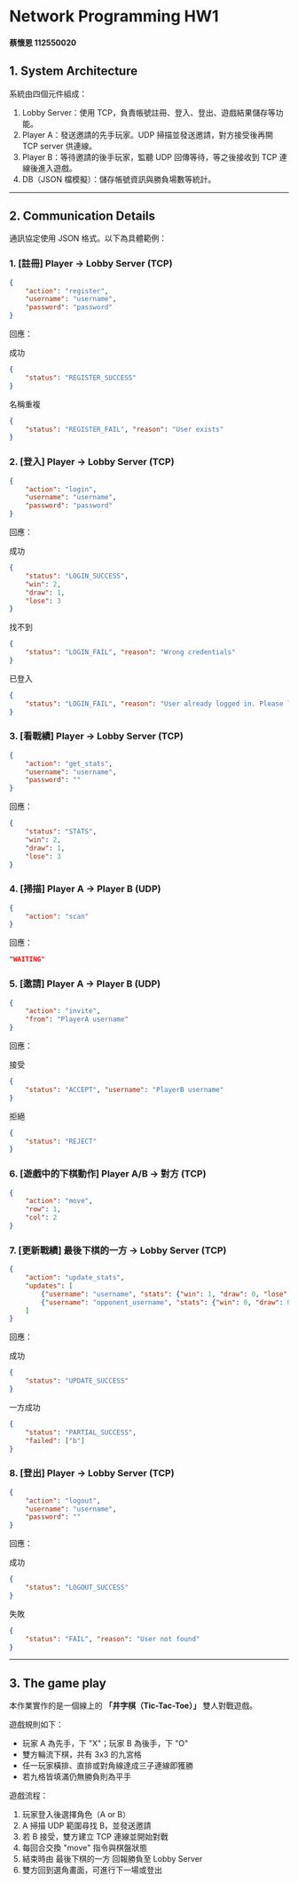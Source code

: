 # Network Programming HW1 
#### 蔡懷恩 112550020

## 1. **System Architecture**

系統由四個元件組成：
1. Lobby Server：使用 TCP，負責帳號註冊、登入、登出、遊戲結果儲存等功能。
2. Player A：發送邀請的先手玩家。UDP 掃描並發送邀請，對方接受後再開 TCP server 供連線。
3. Player B：等待邀請的後手玩家，監聽 UDP 回傳等待，等之後接收到 TCP 連線後進入遊戲。
4. DB（JSON 檔模擬）：儲存帳號資訊與勝負場數等統計。

---

## 2. **Communication Details**

通訊協定使用 JSON 格式。以下為具體範例：

### 1. [註冊] Player → Lobby Server (TCP)

```json
{
    "action": "register",
    "username": "username",
    "password": "password"
}
```

回應：

成功
```json
{
    "status": "REGISTER_SUCCESS"
}
```
名稱重複
```json
{
    "status": "REGISTER_FAIL", "reason": "User exists"
}
```

### 2. [登入] Player → Lobby Server (TCP)

```json
{
    "action": "login",
    "username": "username",
    "password": "password"
}
```

回應：

成功
```json
{
    "status": "LOGIN_SUCCESS",
    "win": 2,
    "draw": 1,
    "lose": 3
}
```
找不到
```json
{
    "status": "LOGIN_FAIL", "reason": "Wrong credentials"
}
```
已登入
```json
{
    "status": "LOGIN_FAIL", "reason": "User already logged in. Please logout first"
}
```

### 3. [看戰績] Player → Lobby Server (TCP)

```json
{
    "action": "get_stats",
    "username": "username",
    "password": ""
}
```

回應：
```json
{
    "status": "STATS",
    "win": 2,
    "draw": 1,
    "lose": 3
}
```

### 4. [掃描] Player A → Player B (UDP)

```json
{
    "action": "scan"
}
```

回應：
```json
"WAITING"
```

### 5. [邀請] Player A → Player B (UDP)

```json
{
    "action": "invite",
    "from": "PlayerA username"
}
```

回應：

接受
```json
{
    "status": "ACCEPT", "username": "PlayerB username"
}
```
拒絕
```json
{
    "status": "REJECT"
}
```

### 6. [遊戲中的下棋動作] Player A/B → 對方 (TCP)

```json
{
    "action": "move", 
    "row": 1, 
    "col": 2
}
```

### 7. [更新戰績] 最後下棋的一方 → Lobby Server (TCP)

```json
{
    "action": "update_stats",
    "updates": [
        {"username": "username", "stats": {"win": 1, "draw": 0, "lose": 0}},
        {"username": "opponent_username", "stats": {"win": 0, "draw": 0, "lose": 1}}
    ]
}
```

回應：

成功
```json
{
    "status": "UPDATE_SUCCESS"
}
```
一方成功
```json
{
    "status": "PARTIAL_SUCCESS",
    "failed": ["b"]
}
```

### 8. [登出] Player → Lobby Server (TCP)

```json
{
    "action": "logout",
    "username": "username",
    "password": ""
}
```

回應：

成功
```json
{
    "status": "LOGOUT_SUCCESS"
}
```
失敗
```json
{
    "status": "FAIL", "reason": "User not found"
}
```

---

## 3. **The game play**

本作業實作的是一個線上的 **「井字棋（Tic-Tac-Toe）」** 雙人對戰遊戲。

遊戲規則如下：
- 玩家 A 為先手，下 "X"；玩家 B 為後手，下 "O"
- 雙方輪流下棋，共有 3x3 的九宮格
- 任一玩家橫排、直排或對角線達成三子連線即獲勝
- 若九格皆填滿仍無勝負則為平手

遊戲流程：
1. 玩家登入後選擇角色（A or B）
2. A 掃描 UDP 範圍尋找 B，並發送邀請
3. 若 B 接受，雙方建立 TCP 連線並開始對戰
4. 每回合交換 "move" 指令與棋盤狀態
5. 結束時由 最後下棋的一方 回報勝負至 Lobby Server
6. 雙方回到選角畫面，可進行下一場或登出
